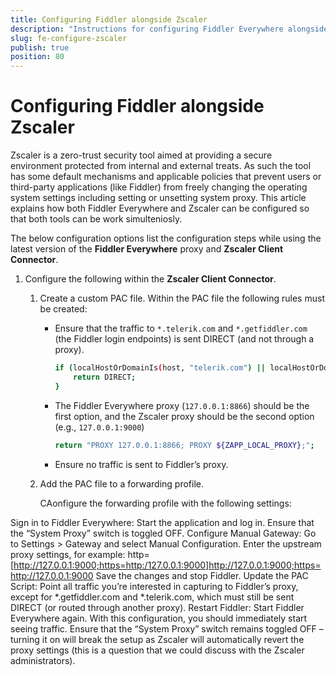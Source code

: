 ```yaml
---
title: Configuring Fiddler alongside Zscaler
description: "Instructions for configuring Fiddler Everywhere alongside Zscaler"
slug: fe-configure-zscaler
publish: true
position: 80
---
```


# Configuring Fiddler alongside Zscaler

Zscaler is a zero-trust security tool aimed at providing a secure environment protected from internal and external treats. As such the tool has some default mechanisms and applicable policies that prevent users or third-party applications (like Fiddler) from freely changing the operating system settings including setting or unsetting system proxy. This article explains how both Fiddler Everywhere and Zscaler can be configured so that both tools can be work simulteniosly.


The below configuration options list the configuration steps while using the latest version of the **Fiddler Everywhere** proxy and **Zscaler Client Connector**.

1. Configure the following within the **Zscaler Client Connector**.

    1. Create a custom PAC file. Within the PAC file the following rules must be created:

        - Ensure that the traffic to `*.telerik.com` and `*.getfiddler.com` (the Fiddler login endpoints) is sent DIRECT (and not through a proxy).

            ```sh
            if (localHostOrDomainIs(host, "telerik.com") || localHostOrDomainIs(host, "getfiddler.com")) {
                return DIRECT;
            }
            ```

        - The Fiddler Everywhere proxy (`127.0.0.1:8866`) should be the first option, and the Zscaler proxy should be the second option (e.g., `127.0.0.1:9000`)

            ```sh
            return "PROXY 127.0.0.1:8866; PROXY ${ZAPP_LOCAL_PROXY};";
            ```

        - Ensure no traffic is sent to Fiddler’s proxy.

    1. Add the PAC file to a forwarding profile.

        CAonfigure the forwarding profile with the following settings:




Sign in to Fiddler Everywhere: Start the application and log in. Ensure that the “System Proxy” switch is toggled OFF.
Configure Manual Gateway:
Go to Settings > Gateway and select Manual Configuration.
Enter the upstream proxy settings, for example:
http=[http://127.0.0.1:9000;https=http:/127.0.0.1:9000]http://127.0.0.1:9000;https=http://127.0.0.1:9000
Save the changes and stop Fiddler.
Update the PAC Script: Point all traffic you’re interested in capturing to Fiddler’s proxy, except for *.getfiddler.com and *.telerik.com, which must still be sent DIRECT (or routed through another proxy).
Restart Fiddler: Start Fiddler Everywhere again. With this configuration, you should immediately start seeing traffic. Ensure that the “System Proxy” switch remains toggled OFF – turning it on will break the setup as Zscaler will automatically revert the proxy settings (this is a question that we could discuss with the Zscaler administrators).
